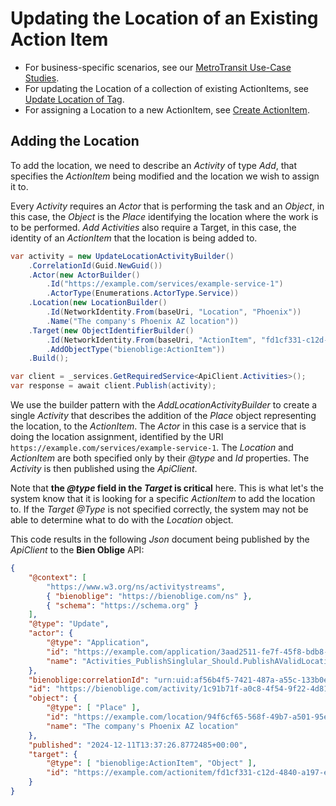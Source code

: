 # Updating the Location of an Existing Action Item

* For business-specific scenarios, see our [MetroTransit Use-Case Studies](./MetroTransit/README.md).
* For updating the Location of a collection of existing ActionItems, see [Update Location of Tag](./update-location-of-tag.md).
* For assigning a Location to a new ActionItem, see [Create ActionItem](./create-actionitem.md).

## Adding the Location

To add the location, we need to describe an *Activity* of type *Add*, that specifies the *ActionItem* being modified and the location we wish to assign it to.

Every *Activity* requires an *Actor* that is performing the task and an *Object*, in this case, the *Object* is the *Place* identifying the location where the work is to be performed. *Add Activities* also require a Target, in this case, the identity of an *ActionItem* that the location is being added to.

```csharp
var activity = new UpdateLocationActivityBuilder()
    .CorrelationId(Guid.NewGuid())
    .Actor(new ActorBuilder()
        .Id("https://example.com/services/example-service-1")
        .ActorType(Enumerations.ActorType.Service))
    .Location(new LocationBuilder()
        .Id(NetworkIdentity.From(baseUri, "Location", "Phoenix"))
        .Name("The company's Phoenix AZ location"))
    .Target(new ObjectIdentifierBuilder()
        .Id(NetworkIdentity.From(baseUri, "ActionItem", "fd1cf331-c12d-4840-a197-ea2b08ddd240"))
        .AddObjectType("bienoblige:ActionItem"))
    .Build();

var client = _services.GetRequiredService<ApiClient.Activities>();
var response = await client.Publish(activity);
```

We use the builder pattern with the *AddLocationActivityBuilder* to create a single *Activity* that describes the addition of the *Place* object representing the location, to the *ActionItem*. The *Actor* in this case is a service that is doing the location assignment, identified by the URI `https://example.com/services/example-service-1`. The *Location* and *ActionItem* are both specified only by their *@type* and *Id* properties. The *Activity* is then published using the *ApiClient*.

Note that **the *@type* field in the *Target* is critical** here. This is what let's the system know that it is looking for a specific *ActionItem* to add the location to. If the *Target @Type* is not specified correctly, the system may not be able to determine what to do with the *Location* object.

This code results in the following *Json* document being published by the *ApiClient* to the **Bien Oblige** API:

```json
{
    "@context": [
        "https://www.w3.org/ns/activitystreams",
        { "bienoblige": "https://bienoblige.com/ns" },
        { "schema": "https://schema.org" }
    ],
    "@type": "Update",
    "actor": {
        "@type": "Application",
        "id": "https://example.com/application/3aad2511-fe7f-45f8-bdb8-4abe2ba8873f",
        "name": "Activities_PublishSinglular_Should.PublishAValidLocationAssignmentMessage"
    },
    "bienoblige:correlationId": "urn:uid:af56b4f5-7421-487a-a55c-133b0efce228",
    "id": "https://bienoblige.com/activity/1c91b71f-a0c8-4f54-9f22-4d81269d4585",
    "object": {
        "@type": [ "Place" ],
        "id": "https://example.com/location/94f6cf65-568f-49b7-a501-95e5e9371c6a",
        "name": "The company's Phoenix AZ location"
    },
    "published": "2024-12-11T13:37:26.8772485+00:00",
    "target": {
        "@type": [ "bienoblige:ActionItem", "Object" ],
        "id": "https://example.com/actionitem/fd1cf331-c12d-4840-a197-ea2b08ddd240"
    }
}
```

